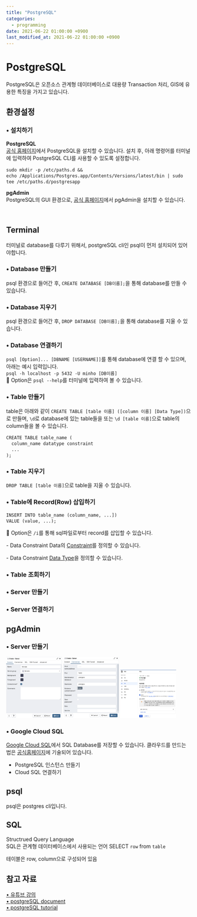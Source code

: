 ```yaml
---
title: "PostgreSQL"
categories:
  - programming
date: 2021-06-22 01:00:00 +0900
last_modified_at: 2021-06-22 01:00:00 +0900
---
```


# PostgreSQL
PostgreSQL은 오픈소스 관계형 데이터베이스로 대용량 Transaction 처리, GIS에 유용한 특징을 가지고 있습니다.

## 환경설정
### • 설치하기
**PostgreSQL**  
[공식 홈페이지](https://postgresapp.com/)에서 PostgreSQL을 설치할 수 있습니다. 설치 후, 아래 명령어를 터미널에 입력하여 PostgreSQL CLI를 사용할 수 있도록 설정합니다.

```
sudo mkdir -p /etc/paths.d &&
echo /Applications/Postgres.app/Contents/Versions/latest/bin | sudo tee /etc/paths.d/postgresapp
```

**pgAdmin**  
PostgreSQL의 GUI 환경으로, [공식 홈페이지](https://www.pgadmin.org/download/)에서 pgAdmin을 설치할 수 있습니다.

<br>

## Terminal
터미널로 database를 다루기 위해서, postgreSQL cli인 psql이 먼저 설치되어 있어야합니다.

### • Database 만들기
psql 환경으로 들어간 후, `CREATE DATABASE [DB이름];`을 통해 database를 만들 수 있습니다.

### • Database 지우기
psql 환경으로 들어간 후, `DROP DATABASE [DB이름];`을 통해 database를 지울 수 있습니다.

### • Database 연결하기
`psql [Option]... [DBNAME [USERNAME]]`를 통해 database에 연결 할 수 있으며, 아래는 예시 입력입니다.  
`psql -h localhost -p 5432 -U minho [DB이름]`  
🔎 Option은 `psql --help`를 터미널에 입력하여 볼 수 있습니다.

### • Table 만들기
table은 아래와 같이 `CREATE TABLE [table 이름] ([column 이름] [Data Type])`으로 만들며, `\d`로 database에 있는 table들을 또는 `\d [table 이름]`으로 table의 column들을 볼 수 있습니다.
```
CREATE TABLE table_name (
  column_name datatype constraint
  ...
);
```

### • Table 지우기
`DROP TABLE [table 이름]`으로 table을 지울 수 있습니다.

### • Table에 Record(Row) 삽입하기
```
INSERT INTO table_name (column_name, ...])
VALUE (value, ...);
```
🔎 Option은 `/i`를 통해 sql파일로부터 record를 삽입할 수 있습니다.

\- Data Constraint
Data의 [Constraint](https://www.postgresql.org/docs/13/ddl.html)를 정의할 수 있습니다.

\- Data Constraint
[Data Type](https://www.postgresql.org/docs/13/datatype.html)을 정의할 수 있습니다.

### • Table 조회하기


### • Server 만들기

### • Server 연결하기
<!-- <img src="../assets/images/postgresql_terminal.png" alt="image" width="50%"> -->


## pgAdmin
### • Server 만들기
<img src="/assets/images/pgAdmin_create_server1.png" alt="image" width="30%">
<img src="/assets/images/pgAdmin_create_server2.png" alt="image" width="30%">
<img src="/assets/images/pgAdmin_create_server3.png" alt="image" width="30%">

### • Google Cloud SQL
[Google Cloud SQL](https://cloud.google.com/sql)에서 SQL Database를 저장할 수 있습니다. 클라우드를 만드는 법은 [공식홈페이지](https://cloud.google.com/sql/docs/postgres/quickstart?hl=ko)에 기술되어 있습니다.
- PostgreSQL 인스턴스 만들기
- Cloud SQL 연결하기

## psql
psql은 postgres cli입니다.


## SQL
Structrued Query Language  
SQL은 관계형 데이터베이스에서 사용되는 언어
SELECT `row` from `table`

테이블은 row, column으로 구성되어 있음

## 참고 자료
[• 유튜브 강의](https://www.youtube.com/watch?v=qw--VYLpxG4)  
[• postgreSQL document](https://www.postgresql.org/docs/13/index.html)  
[• postgreSQL tutorial](https://www.postgresql.org/docs/online-resources/)